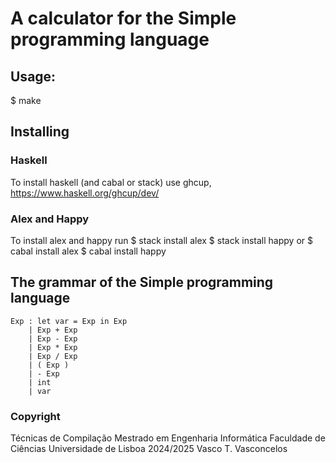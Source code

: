 # A calculator for the Simple programming language

## Usage:
  $ make

## Installing

### Haskell

To install haskell (and cabal or stack) use ghcup, https://www.haskell.org/ghcup/dev/

### Alex and Happy

To install alex and happy run
  $ stack install alex
  $ stack install happy
or
  $ cabal install alex
  $ cabal install happy

## The grammar of the Simple programming language

```
Exp : let var = Exp in Exp
    | Exp + Exp
    | Exp - Exp
    | Exp * Exp
    | Exp / Exp
    | ( Exp )
    | - Exp
    | int
    | var
```

### Copyright

Técnicas de Compilação
Mestrado em Engenharia Informática
Faculdade de Ciências
Universidade de Lisboa
2024/2025
Vasco T. Vasconcelos
